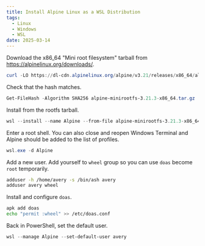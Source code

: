 ```yaml
---
title: Install Alpine Linux as a WSL Distribution
tags:
  - Linux
  - Windows
  - WSL
date: 2025-03-14
---
```


Download the x86_64 "Mini root filesystem" tarball from https://alpinelinux.org/downloads/.

```powershell
curl -LO https://dl-cdn.alpinelinux.org/alpine/v3.21/releases/x86_64/alpine-minirootfs-3.21.3-x86_64.tar.gz
```

Check that the hash matches.

```powershell
Get-FileHash -Algorithm SHA256 alpine-minirootfs-3.21.3-x86_64.tar.gz
```

Install from the rootfs tarball.

```powershell
wsl --install --name Alpine --from-file alpine-minirootfs-3.21.3-x86_64.tar.gz
```

Enter a root shell. You can also close and reopen Windows Terminal and Alpine should be added to the list of profiles.

```powershell
wsl.exe -d Alpine
```

Add a new user. Add yourself to `wheel` group so you can use `doas` become `root` temporarily.

```sh
adduser -h /home/avery -s /bin/ash avery
adduser avery wheel
```

Install and configure `doas`.

```sh
apk add doas
echo "permit :wheel" >> /etc/doas.conf
```

Back in PowerShell, set the default user.

```powershell
wsl --manage Alpine --set-default-user avery
```
